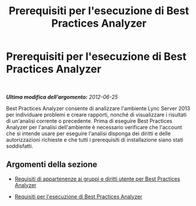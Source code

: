 ﻿---
title: Prerequisiti per l'esecuzione di Best Practices Analyzer
TOCTitle: Prerequisiti per l'esecuzione di Best Practices Analyzer
ms:assetid: 0521c48b-3e99-449f-a8b9-33fd34ce3bea
ms:mtpsurl: https://technet.microsoft.com/it-it/library/Gg591341(v=OCS.15)
ms:contentKeyID: 49299545
ms.date: 08/24/2015
mtps_version: v=OCS.15
ms.translationtype: HT
---

# Prerequisiti per l'esecuzione di Best Practices Analyzer

 

_**Ultima modifica dell'argomento:** 2012-06-25_

Best Practices Analyzer consente di analizzare l'ambiente Lync Server 2013 per individuare problemi e creare rapporti, nonché di visualizzare i risultati di un'analisi corrente o precedente. Prima di eseguire Best Practices Analyzer per l'analisi dell'ambiente è necessario verificare che l'account che si intende usare per eseguire l'analisi disponga dei diritti e delle autorizzazioni richieste e che tutti i prerequisiti di installazione siano stati soddisfatti.

## Argomenti della sezione

  - [Requisiti di appartenenze ai gruppi e diritti utente per Best Practices Analyzer](lync-server-2013-group-memberships-and-user-rights-requirements-for-best-practices-analyzer.md)

  - [Requisiti per l'esecuzione di Best Practices Analyzer](lync-server-2013-requirements-for-running-best-practices-analyzer.md)

